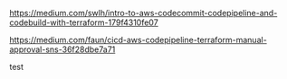 https://medium.com/swlh/intro-to-aws-codecommit-codepipeline-and-codebuild-with-terraform-179f4310fe07

https://medium.com/faun/cicd-aws-codepipeline-terraform-manual-approval-sns-36f28dbe7a71

test
